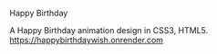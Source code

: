 Happy Birthday

A Happy Birthday animation design in CSS3, HTML5.
https://happybirthdaywish.onrender.com
